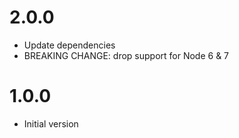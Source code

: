 # 2.0.0
- Update dependencies
- BREAKING CHANGE: drop support for Node 6 & 7

# 1.0.0
- Initial version
